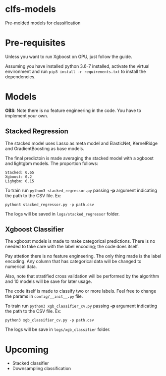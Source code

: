 # clfs-models
Pre-molded models for classification

# Pre-requisites

Unless you want to run Xgboost on GPU, just follow the guide.

Assuming you have installed python 3.6-7 installed, activate the virtual environment and run ```pip3 install -r requirements.txt``` to install the dependencies.

# Models

**OBS**: Note there is no feature engineering in the code. You have to implement your own.

## Stacked Regression

The stacked model uses Lasso as meta model and ElasticNet, KernelRidge and GradientBoosting as base models. 

The final predictoin is made averaging the stacked model with a xgboost and lightgbm models. The proportion follows:

```
Stacked: 0.65
Xgboost: 0.2
Lighgbm: 0.15
```

To train run ```python3 stacked_regressor.py``` passing **-p** argument indicating the path to the CSV file. Ex:

```
python3 stacked_regressor.py -p path.csv
```

The logs will be saved in ```logs/stacked_regressor``` folder.

## Xgboost Classifier

The xgboost models is made to make categorical predictions. There is no needed to take care with the label encoding; the code does itself.

Pay attetion there is no feature engineering. The only thing made is the label encoding. Any column that has categorical data will be changed to numerical data.

Also, note that stratified cross validation will be performed by the algorithm and 10 models will be save for later usage. 

The code itself is made to classify two or more labels. Feel free to change the params in ```config/__init__.py``` file.

To train run ```python3 xgb_classifier_cv.py``` passing **-p** argument indicating the path to the CSV file. Ex:

```
python3 xgb_classifier_cv.py -p path.csv
```

The logs will be save in ```logs/xgb_classifier``` folder.

# Upcoming

* Stacked classifier
* Downsampling classification